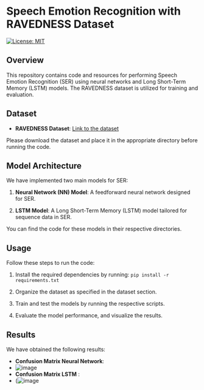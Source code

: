 # Speech Emotion Recognition with RAVEDNESS Dataset

[![License: MIT](https://img.shields.io/badge/License-MIT-blue.svg)](https://opensource.org/licenses/MIT)

## Overview

This repository contains code and resources for performing Speech Emotion Recognition (SER) using neural networks and Long Short-Term Memory (LSTM) models. The RAVEDNESS dataset is utilized for training and evaluation.

## Dataset

- **RAVEDNESS Dataset**: [Link to the dataset](#https://www.kaggle.com/datasets/uwrfkaggler/ravdess-emotional-speech-audio)

Please download the dataset and place it in the appropriate directory before running the code.

## Model Architecture

We have implemented two main models for SER:

1. **Neural Network (NN) Model**: A feedforward neural network designed for SER.

2. **LSTM Model**: A Long Short-Term Memory (LSTM) model tailored for sequence data in SER.

You can find the code for these models in their respective directories.

## Usage

Follow these steps to run the code:

1. Install the required dependencies by running: `pip install -r requirements.txt`

2. Organize the dataset as specified in the dataset section.

3. Train and test the models by running the respective scripts.

4. Evaluate the model performance, and visualize the results.

## Results

We have obtained the following results:

- **Confusion Matrix Neural Network**:
-  ![image](https://github.com/Harsh-Dhingra/Speech_Emotion_Recognition/assets/30833991/e8e6045e-7265-4729-b10d-0f43cf3ae5dd)
- **Confusion Matrix LSTM** :
-  (![image](https://github.com/Harsh-Dhingra/Speech_Emotion_Recognition/assets/30833991/17172153-bb02-4430-8053-beb03be9ba1f)
